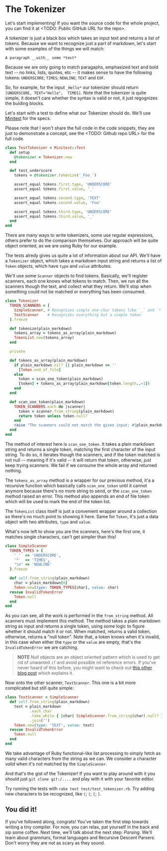 # The Tokenizer
Let's start implementing! If you want the source code for the whole project, you
can find it at <TODO: Public GitHub URL for the repo>.

A tokenizer is just a black box which takes an input text and returns a list of
tokens. Because we want to recognize just a part of markdown, let's start with
some examples of the things we will match:

```
A paragraph __with__ some *text*
```

Because we are only going to match paragaphs, emphasized text and bold text -- no links,
lists, quotes, etc -- it makes sense to have the following tokens: `UNDERSCORE`;
`TIMES`; `NEWLINE`; `TEXT` and `EOF`.

So, for example, for the input `_Hello*` our tokenizer should return
`[UNDERSCORE, TEXT="Hello",  TIMES]`. Note that the tokenizer is quite simple,
it doesn't care whether the syntax is valid or not, it just regognizes the
bulding blocks.

Let's start with a test to define what our Tokenizer should do. We'll use
[Minitest](https://github.com/seattlerb/minitest) for the specs.

Please note that I won't share the full code in the code snippets, they are just
to demonstrate a concept, see the <TODO: Github repo URL> for the full code.

```ruby
class TestTokenizer < Minitest::Test
  def setup
    @tokenizer = Tokenizer.new
  end

  def test_underscore
    tokens = @tokenizer.tokenize('_Foo_')

    assert_equal tokens.first.type, 'UNDERSCORE'
    assert_equal tokens.first.value, '_'

    assert_equal tokens.second.type, 'TEXT'
    assert_equal tokens.second.value, 'Foo'

    assert_equal tokens.third.type, 'UNDERSCORE'
    assert_equal tokens.third.value, '_'
  end
end
```

There are many ways to write tokenizers, some use regular expressions, others
prefer to do the comparison themselves. Our approach will be quite object
oriented, as we are using Ruby for our example.

The tests alredy gives us quite a lot of information about our API. We'll have a
`Tokenizer` object, which takes a markdown input string and returns a list of
`Token` objects, which have `type` and `value` attributes.

We'll use some `Scanner` objects to find tokens. Basically, we'll register
scanners, each one knows what tokens to match. Then, we run all the scanners
though the text, and collect what they return. We'll stop when something could
not be matched or everything has been consumed.

```ruby
class Tokenizer
  TOKEN_SCANNERS = [
    SimpleScanner, # Recognizes simple one-char tokens like `_` and `*`
    TextScanner    # Recognizes everything but a simple token
  ].freeze

  def tokenize(plain_markdown)
    tokens_array = tokens_as_array(plain_markdown)
    TokenList.new(tokens_array)
  end  

  private

  def tokens_as_array(plain_markdown)
    if plain_markdown.nil? || plain_markdown == ''
      [Token.end_of_file]
    else
      token = scan_one_token(plain_markdown)
      [token] + tokens_as_array(plain_markdown[token.length..-1])
    end
  end

  def scan_one_token(plain_markdown)
    TOKEN_SCANNERS.each do |scanner|
      token = scanner.from_string(plain_markdown)
      return token unless token.null?
    end
    raise "The scanners could not match the given input: #{plain_markdown}"
  end
end
```

The method of interest here is `scan_one_token`. It takes a plain markdown
string and returns a single token, matching the first character of the input
string. To do so, it iterates though the scanners, and if the token matched is
not null -- meaning if it's valid -- it will return that token, otherwise, just
keep trying scanners. We fail if we consume the whole array and returned
nothing.

The `tokens_as_array` method is a wrapper for our previous method, it'a a
recursive function which basically calls `scan_one_token` until it cannot
anymore because there's no more string to send, or the `scan_one_token` method
raised an error. This method also appends an end of file token which will be
used to mark the end of the token list.

The `TokenList` class itself is just a convenient wrapper around a collection so
there's no much point to showing it here. Same for `Token`, it's just a data
object with two attributes, `type` and `value`.

What's now left to show you are the scanners, here's the first one, it matches
single characters, can't get simpler than this!

```ruby
class SimpleScanner
  TOKEN_TYPES = {
    '_'  => 'UNDERSCORE',
    '*'  => 'TIMES',
    "\n" => 'NEWLINE'
  }.freeze

  def self.from_string(plain_markdown)
    char = plain_markdown[0]
    Token.new(type: TOKEN_TYPES[char], value: char)
  rescue InvalidTokenError
    Token.null
  end
end
```

As you can see, all the work is performed in the `from_string` method. All
scanners must implement this method. The method takes a plain markdown string as
input and returns a single token, using some logic to figure whether it should
match it or not. When matched, returns a valid token, otherwise, returns a "null
token". Note that, a token knows when it's invalid, in this case when either the
`type` or the `value` are empty, that's the `InvalidTokenError` we are catching.

> __NOTE__ Null objects are an object oriented pattern which is used to get rid
> of unwanted `if` and avoid possible nil reference errors. If you've never
> heard of this before, you might want to check out [this other blog post](https://blog.beezwax.net/2016/03/25/avoid-nil-checks-code-confidently-be-happy/)
which explains it.

Now onto the other scanner, `TextScanner`. This one is a bit more complicated
but still quite simple:

```ruby
class TextScanner < SimpleScanner
  def self.from_string(plain_markdown)
    text = plain_markdown
           .each_char
           .take_while { |char| SimpleScanner.from_string(char).null? }
           .join('')
    Token.new(type: 'TEXT', value: text)
  rescue InvalidTokenError
    Token.null
  end
end
```

We take advantage of Ruby functional-like list processing to simply fetch as
many valid characters from the string as we can. We consider a character _valid_
when it's not matched by the `SimpleScanner`.

And that's the gist of the Tokenizer! If you want to play around with it you
should just `git clone git:/....` and play with it with your favorite editor.

Try running the tests with `rake test test/test_tokenizer.rb`. Try adding new
characters to be recognized, like `(`; `)`; `[`; `]`.

## You did it!
If you've followed along, congrats! You've taken the first step towards writing
a tiny compiler. For now, you can relax, pat yourself in the back and sip some
coffee. Next time, we'll talk about the next step: _Parsing_. We'll learn about
grammars, formal languages and Recursive Descent Parsers. Don't worry they are
not as scary as they sound.
